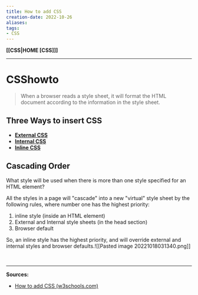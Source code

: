 ```yaml
---
title: How to add CSS
creation-date: 2022-10-26
aliases:
tags:
- CSS
---
```

**[[CSS|HOME [CSS]]]**

---
# CSShowto
> When a browser reads a style sheet, it will format the HTML document according to the information in the style sheet.

## Three Ways to insert CSS
- **[External CSS](CSSexternal.md)**
- **[Internal CSS](CSSinternal.md)**
- **[Inline CSS](CSSinline.md)**

## Cascading Order
What style will be used when there is more than one style specified for an HTML element?

All the styles in a page will "cascade" into a new "virtual" style sheet by the following rules, where number one has the highest priority:
1. inline style (inside an HTML element)
2. External and Internal style sheets (in the head section)
3. Browser default

So, an inline style has the highest priority, and will override external and internal styles and browser defaults.![[Pasted image 20221018031340.png]]

<br>

---
**Sources:**
- [How to add CSS (w3schools.com)](https://www.w3schools.com/css/css_howto.asp)